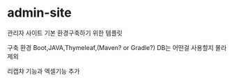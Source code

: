 # admin-site
관리자 사이트 기본 환경구축하기 위한 템플릿

구축 환경
Boot,JAVA,Thymeleaf,(Maven? or Gradle?)
DB는 어떤걸 사용할지 몰라 제외

리캡챠 기능과 엑셀기능 추가
